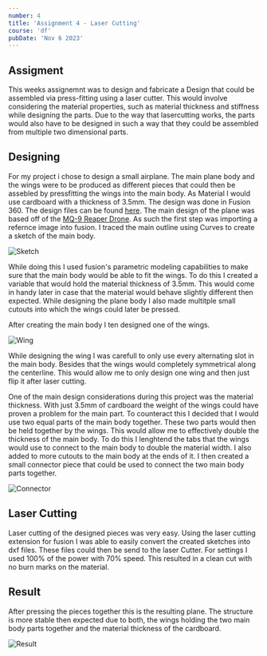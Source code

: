```yaml
---
number: 4
title: 'Assignment 4 - Laser Cutting'
course: 'df'
pubDate: 'Nov 6 2023'
---
```


## Assigment
This weeks assignemnt was to design and fabricate a Design that could be assembled via press-fitting using a laser cutter. This would involve considering the material properties, such as material thickness and stiffness while designing the parts. Due to the way that lasercutting works, the parts would also have to be designed in such a way that they could be assembled from multiple two dimensional parts.

## Designing
For my project i chose to design a small airplane. The main plane body and the wings were to be produced as different pieces that could then be assebled by pressfitting the wings into the main body. As Material I would use cardboard with a thickness of 3.5mm. The design was done in Fusion 360. The design files can be found [here](). The main design of the plane was based off of the [MQ-9 Reaper Drone](https://de.wikipedia.org/wiki/General_Atomics_MQ-9). As such the first step was importing a refernce image into fusion. I traced the main outline using Curves to create a sketch of the main body.

![Sketch](/df/df-4a.png)

While doing this I used fusion's parametric modeling capabilities to make sure that the main body would be able to fit the wings. To do this I created a variable that would hold the material thickness of 3.5mm. This would come in handy later in case that the material would behave slightly different then expected. While designing the plane body I also made multitple small cutouts into which the wings could later be pressed. 

After creating the main body I ten designed one of the wings. 

![Wing](/df/df-4b.png)

While designing the wing I was carefull to only use every alternating slot in the main body. Besides that the wings would completely symmetrical along the centerline. This would allow me to only design one wing and then just flip it after laser cutting.

One of the main design considerations during this project was the material thickness. With just 3.5mm of cardboard the weight of the wings could have proven a problem for the main part. To counteract this I decided that I would use two equal parts of the main body together. These two parts would then be held together by the wings. This would allow me to effectively double the thickness of the main body. To do this I lenghtend the tabs that the wings would use to connect to the main body to double the material width. I also added to more cutouts to the main body at the ends of it. I then created a small connector piece that could be used to connect the two main body parts together. 

![Connector](/df/df-4c.png)

## Laser Cutting

Laser cutting of the designed pieces was very easy. Using the laser cutting extension for fusion I was able to easily convert the created sketches into dxf files. These files could then be send to the laser Cutter. For settings I used 100% of the power with 70% speed. This resulted in a clean cut with no burn marks on the material.

## Result

After pressing the pieces together this is the resulting plane. The structure is more stable then expected due to both, the wings holding the two main body parts together and the material thickness of the cardboard.

![Result](/df/df-4d.jpg)